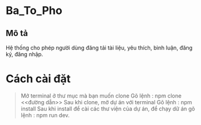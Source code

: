 # Ba_To_Pho
## Mô tả 
Hệ thống cho phép người dùng đăng tải tài liệu, yêu thích, bình luận, đăng ký, đăng nhập.
# Cách cài đặt
> Mở terminal ở thư mục mà bạn muốn clone
> Gõ lệnh : npm clone <<đường dẫn>>
> Sau khi clone, mở dự án với terminal
> Gõ lệnh : npm install
> Sau khi install để cài các thư viện của dự án, để chạy dữ án gõ lệnh : npm run dev. 
